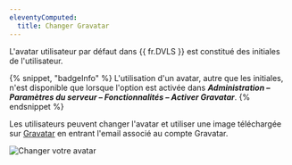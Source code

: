 ```yaml
---
eleventyComputed:
  title: Changer Gravatar
---
```

L'avatar utilisateur par défaut dans {{ fr.DVLS }} est constitué des initiales de l'utilisateur.

{% snippet, "badgeInfo" %}
L'utilisation d'un avatar, autre que les initiales, n'est disponible que lorsque l'option est activée dans ***Administration – Paramètres du serveur – Fonctionnalités – Activer Gravatar***.
{% endsnippet %}

Les utilisateurs peuvent changer l'avatar et utiliser une image téléchargée sur [Gravatar](http://en.gravatar.com/) en entrant l'email associé au compte Gravatar.

![Changer votre avatar](https://cdnweb.devolutions.net/docs/docs_en_server_clip7004.png)